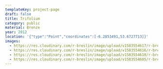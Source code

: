 ```yaml
---
templateKey: project-page
draft: false
title: Trifolium
category: public
material: Bronze
year: 2012
location: '{"type":"Point","coordinates":[-6.2853491,53.6727713]}'
images:
  - https://res.cloudinary.com/r-breslin/image/upload/v1583554617/r-breslin-cloudinary/WORK/PUBLIC/trifolium/trifolium_trifolium-01_dndvyo.jpg
  - https://res.cloudinary.com/r-breslin/image/upload/v1583554616/r-breslin-cloudinary/WORK/PUBLIC/trifolium/trifolium_trifolium-03_vrfhz1.jpg
  - https://res.cloudinary.com/r-breslin/image/upload/v1583554610/r-breslin-cloudinary/WORK/PUBLIC/trifolium/trifolium_trifolium-02_xkvstc.jpg
  - https://res.cloudinary.com/r-breslin/image/upload/v1583554605/r-breslin-cloudinary/WORK/PUBLIC/trifolium/trifolium_trifolium-04_fscra0.jpg
---
```

